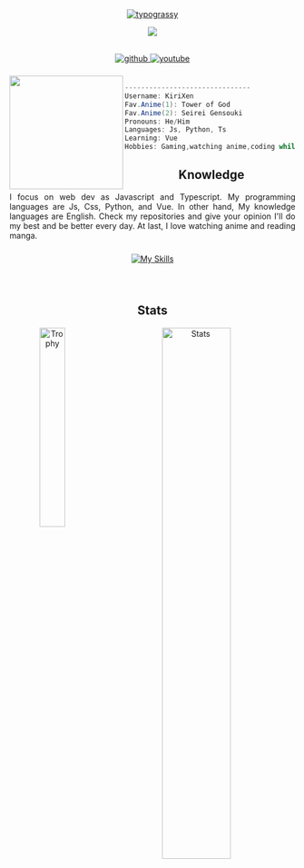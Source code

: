 <div align="center">
<a href="https://github.com/kawarimidoll/typograssy">
    <img alt="typograssy" src="https://typograssy.deno.dev/api?text=K%20I%20R%20I%20X%20E%20N%20Y%20T%20&l0=none&l1=82d9d0&l2=027353&l3=038c4c&l4=01402e&bg=none&frame=none&speed=100&comment=">
</a>
    <p>
        <img draggable="false"style="witdh:119xp;height:20xp;" src="https://komarev.com/ghpvc/?username=KirixenYT&style=for-the-badge&color=1C8C8C">
        </a>
    </p>
</div>

<br> 
<div align="center">
<a href="https://github.com/KiriXenYT" target="_blank">
<img src=https://img.shields.io/badge/github-%2324292e.svg?&style=for-the-badge&logo=github&logoColor=white alt=github style="margin-bottom: 5px;" />
</a>
<a href="https://youtube.com/@KiriXenYT" target="_blank">
<img src=https://img.shields.io/badge/YouTube-%23FF0000.svg?&style=for-the-badge&logo=YouTube&logoColor=white alt=youtube style="margin-bottom: 5px;" />
</a>
</div>
<br>

<img align="left" src="img/Kiyotaka_Ayanokouenji.webp" width="200px"/> 

```csharp
-------------------------------
Username: KiriXen
Fav.Anime(1): Tower of God
Fav.Anime(2): Seirei Gensouki
Pronouns: He/Him
Languages: Js, Python, Ts
Learning: Vue
Hobbies: Gaming,watching anime,coding while I am listening music
```

<div>
<h2 align="center"> Knowledge </h2>
</div>
<div align = "center">
<p align = "justify">I focus on web dev as Javascript and Typescript. My programming languages are Js, Css, Python, and Vue. In other hand, My knowledge languages are English. Check my repositories and give your opinion I'll do my best and be better every day. At last, I love watching anime and reading manga. <br></p>
<p align = "center">
     <a href="https://skillicons.dev">
        <img style="margin: 10px"src="https://skillicons.dev/icons?i=github,py,css,html,js&perline=8"alt="My Skills"/> 
    </a>
</p>
</div>
<br>

<h2 align = "center"> Stats </h2>
<div> 
<p align = "center">
    <a href="https://github-readme-stats.vercel.app">
        <img width="49%" alt="Stats" src="https://github-readme-stats.vercel.app/api?username=KiriXenYT&count_private=true&theme=neon&show_icons=true\&show=reviews,prs_merged,prs_merged_percentage\&rank_icon=github&hide_border=false"/>
    </a>
    <a href="https://github.com/ryo-ma/github-profile-trophy">
        <img width="30%" align="left"alt="Trophy" src="https://github-profile-trophy.vercel.app/?username=KiriXenYT&theme=radical&row=1&column=8"/>
    </a>
</p>
</div>
<br>
<br>
